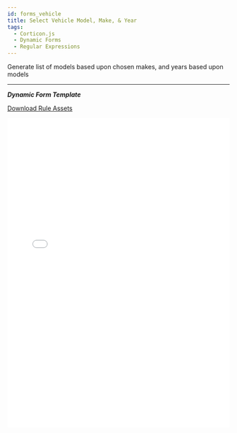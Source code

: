 ```yaml
---
id: forms_vehicle
title: Select Vehicle Model, Make, & Year
tags:
  - Corticon.js
  - Dynamic Forms
  - Regular Expressions
---
```


Generate list of models based upon chosen makes, and years based upon models


---

_**Dynamic Form Template**_

[Download Rule Assets
](https://minhaskamal.github.io/DownGit/#/home?url=https://github.com/corticon/templates/blob/main//templates/Select-Vehicle-Model-Make-Year/Rule%20Assets.zip)

<iframe width="100%" height="700" src="//jsfiddle.net/salmelinovitz/kvcr1qj4/45/embedded/result/" allowfullscreen="allowfullscreen" allowpaymentrequest frameborder="0"></iframe>

